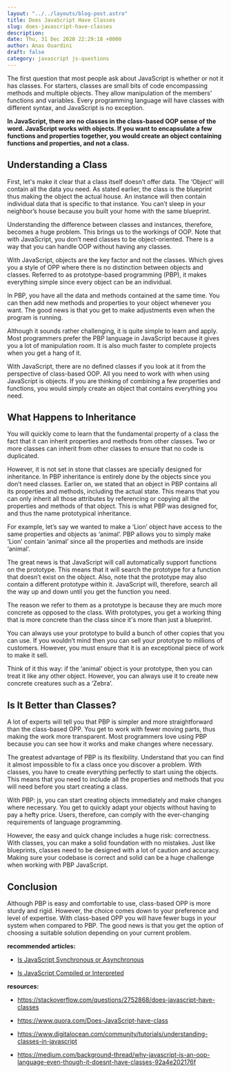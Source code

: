```yaml
---
layout: "../../layouts/blog-post.astro"
title: Does JavaScript Have Classes
slug: does-javascript-have-classes
description: 
date: Thu, 31 Dec 2020 22:29:18 +0000
author: Anas Ouardini
draft: false
category: javascript js-questions
---
```



The first question that most people ask about JavaScript is whether or not it has classes. For starters, classes are small bits of code encompassing methods and multiple objects. They allow manipulation of the members’ functions and variables. Every programming language will have classes with different syntax, and JavaScript is no exception.

**In JavaScript, there are no classes in the class-based OOP sense of the word. JavaScript works with objects. If you want to encapsulate a few functions and properties together, you would create an object containing functions and properties, and not a class.**

## Understanding a Class

First, let's make it clear that a class itself doesn’t offer data. The ‘Object’ will contain all the data you need. As stated earlier, the class is the blueprint thus making the object the actual house. An instance will then contain individual data that is specific to that instance. You can’t sleep in your neighbor’s house because you built your home with the same blueprint.

Understanding the difference between classes and instances, therefore, becomes a huge problem. This brings us to the workings of OOP. Note that with JavaScript, you don’t need classes to be object-oriented. There is a way that you can handle OOP without having any classes.

With JavaScript, objects are the key factor and not the classes. Which gives you a style of OPP where there is no distinction between objects and classes. Referred to as prototype-based programming (PBP), it makes everything simple since every object can be an individual.

In PBP, you have all the data and methods contained at the same time. You can then add new methods and properties to your object whenever you want. The good news is that you get to make adjustments even when the program is running.

Although it sounds rather challenging, it is quite simple to learn and apply. Most programmers prefer the PBP language in JavaScript because it gives you a lot of manipulation room. It is also much faster to complete projects when you get a hang of it.

With JavaScript, there are no defined classes if you look at it from the perspective of class-based OOP. All you need to work with when using JavaScript is objects. If you are thinking of combining a few properties and functions, you would simply create an object that contains everything you need.

## What Happens to Inheritance

You will quickly come to learn that the fundamental property of a class the fact that it can inherit properties and methods from other classes. Two or more classes can inherit from other classes to ensure that no code is duplicated.

However, it is not set in stone that classes are specially designed for inheritance. In PBP inheritance is entirely done by the objects since you don’t need classes. Earlier on, we stated that an object in PBP contains all its properties and methods, including the actual state. This means that you can only inherit all those attributes by referencing or copying all the properties and methods of that object. This is what PBP was designed for, and thus the name prototypical inheritance.

For example, let’s say we wanted to make a ‘Lion’ object have access to the same properties and objects as ‘animal’. PBP allows you to simply make ‘Lion’ contain ‘animal’ since all the properties and methods are inside ‘animal’.

The great news is that JavaScript will call automatically support functions on the prototype. This means that it will search the prototype for a function that doesn’t exist on the object. Also, note that the prototype may also contain a different prototype within it. JavaScript will, therefore, search all the way up and down until you get the function you need.

The reason we refer to them as a prototype is because they are much more concrete as opposed to the class. With prototypes, you get a working thing that is more concrete than the class since it's more than just a blueprint.

You can always use your prototype to build a bunch of other copies that you can use. If you wouldn’t mind then you can sell your prototype to millions of customers. However, you must ensure that it is an exceptional piece of work to make it sell.

Think of it this way: if the ‘animal’ object is your prototype, then you can treat it like any other object. However, you can always use it to create new concrete creatures such as a ‘Zebra’.

## Is It Better than Classes?

A lot of experts will tell you that PBP is simpler and more straightforward than the class-based OPP. You get to work with fewer moving parts, thus making the work more transparent. Most programmers love using PBP because you can see how it works and make changes where necessary.

The greatest advantage of PBP is its flexibility. Understand that you can find it almost impossible to fix a class once you discover a problem. With classes, you have to create everything perfectly to start using the objects. This means that you need to include all the properties and methods that you will need before you start creating a class.

With PBP: js, you can start creating objects immediately and make changes where necessary. You get to quickly adapt your objects without having to pay a hefty price. Users, therefore, can comply with the ever-changing requirements of language programming.

However, the easy and quick change includes a huge risk: correctness. With classes, you can make a solid foundation with no mistakes. Just like blueprints, classes need to be designed with a lot of caution and accuracy. Making sure your codebase is correct and solid can be a huge challenge when working with PBP JavaScript.

## Conclusion

Although PBP is easy and comfortable to use, class-based OPP is more sturdy and rigid. However, the choice comes down to your preference and level of expertise. With class-based OPP you will have fewer bugs in your system when compared to PBP. The good news is that you get the option of choosing a suitable solution depending on your current problem.

**recommended articles:**

- <a href="/posts/is-javascript-synchronous-or-asynchronous/" target="_blank" aria-label=" (opens in a new tab)" rel="noreferrer noopener" class="rank-math-link">Is JavaScript Synchronous or Asynchronous</a>

- <a href="/posts/is-javascript-compiled-or-interpreted/" target="_blank" aria-label=" (opens in a new tab)" rel="noreferrer noopener" class="rank-math-link">Is JavaScript Compiled or Interpreted</a>

**resources:**

- <a href="https://stackoverflow.com/questions/2752868/does-javascript-have-classes" target="_blank" rel="noreferrer noopener nofollow">https://stackoverflow.com/questions/2752868/does-javascript-have-classes</a>

- <a href="https://www.quora.com/Does-JavaScript-have-class" target="_blank" rel="noreferrer noopener nofollow">https://www.quora.com/Does-JavaScript-have-class</a>

- <a href="https://www.digitalocean.com/community/tutorials/understanding-classes-in-javascript" target="_blank" rel="noreferrer noopener nofollow">https://www.digitalocean.com/community/tutorials/understanding-classes-in-javascript</a>

- <a href="https://medium.com/background-thread/why-javascript-is-an-oop-language-even-though-it-doesnt-have-classes-92a4e202176f" target="_blank" rel="noreferrer noopener nofollow">https://medium.com/background-thread/why-javascript-is-an-oop-language-even-though-it-doesnt-have-classes-92a4e202176f</a>


